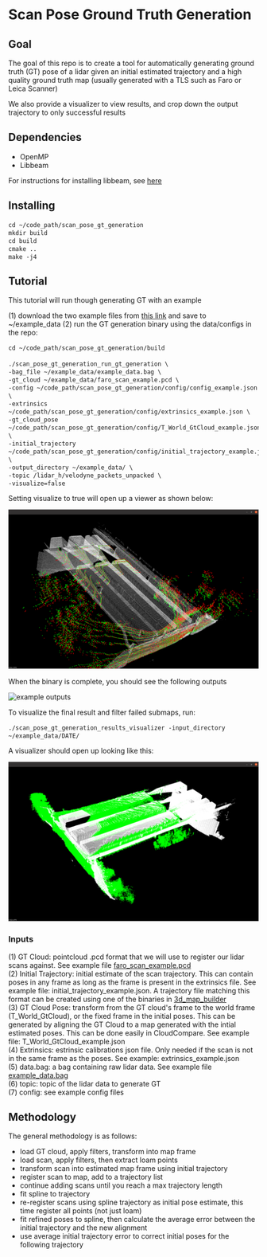 # Scan Pose Ground Truth Generation

## Goal 

The goal of this repo is to create a tool for automatically generating ground truth (GT) pose of a lidar given an initial estimated trajectory and a high quality ground truth map (usually generated with a TLS such as Faro or Leica Scanner)

We also provide a visualizer to view results, and crop down the output trajectory to only successful results

## Dependencies

* OpenMP
* Libbeam

For instructions for installing libbeam, see [here](https://github.com/BEAMRobotics/libbeam)

## Installing

```
cd ~/code_path/scan_pose_gt_generation
mkdir build
cd build
cmake ..
make -j4
```

## Tutorial

This tutorial will run though generating GT with an example

(1) download the two example files from [this link](https://drive.google.com/drive/folders/1bAhRpu_As0sGS_tI8mjO6d2NTeJn8nDz?usp=share_link) and save to ~/example_data
(2) run the GT generation binary using the data/configs in the repo:

```
cd ~/code_path/scan_pose_gt_generation/build

./scan_pose_gt_generation_run_gt_generation \
-bag_file ~/example_data/example_data.bag \
-gt_cloud ~/example_data/faro_scan_example.pcd \
-config ~/code_path/scan_pose_gt_generation/config/config_example.json \
-extrinsics ~/code_path/scan_pose_gt_generation/config/extrinsics_example.json \
-gt_cloud_pose ~/code_path/scan_pose_gt_generation/config/T_World_GtCloud_example.json \
-initial_trajectory ~/code_path/scan_pose_gt_generation/config/initial_trajectory_example.json \
-output_directory ~/example_data/ \
-topic /lidar_h/velodyne_packets_unpacked \
-visualize=false

```

Setting visualize to true will open up a viewer as shown below:

![example visualization](imgs/ExampleVizRegistration.png "Visualizing Registration")

When the binary is complete, you should see the following outputs

![example outputs](imgs/ExampleOutputs.png "Outputs")

To visualize the final result and filter failed submaps, run:

```
./scan_pose_gt_generation_results_visualizer -input_directory ~/example_data/DATE/
```

A visualizer should open up looking like this:

![example visualization](imgs/ExampleVizResults.png "Visualizing Results")

### Inputs
(1) GT Cloud: pointcloud .pcd format that we will use to register our lidar scans against. See example file [faro_scan_example.pcd](https://drive.google.com/drive/folders/1bAhRpu_As0sGS_tI8mjO6d2NTeJn8nDz?usp=share_link) \
(2) Initial Trajectory: initial estimate of the scan trajectory. This can contain poses in any frame as long as the frame is present in the extrinsics file. See example file: initial_trajectory_example.json. A trajectory file matching this format can be created using one of the binaries in [3d_map_builder](https://github.com/nickcharron/3d_map_builder)\
(3) GT Cloud Pose: transform from the GT cloud's frame to the world frame (T_World_GtCloud), or the fixed frame in the initial poses. This can be generated by aligning the GT Cloud to a map generated with the intial estimated poses. This can be done easily in CloudCompare. See example file: T_World_GtCloud_example.json \
(4) Extrinsics: estrinsic calibrations json file. Only needed if the scan is not in the same frame as the poses. See example: extrinsics_example.json \
(5) data.bag: a bag containing raw lidar data. See example file [example_data.bag](https://drive.google.com/drive/folders/1bAhRpu_As0sGS_tI8mjO6d2NTeJn8nDz?usp=share_link) \
(6) topic: topic of the lidar data to generate GT \
(7) config: see example config files

## Methodology

The general methodology is as follows:

* load GT cloud, apply filters, transform into map frame
* load scan, apply filters, then extract loam points
* transform scan into estimated map frame using initial trajectory
* register scan to map, add to a trajectory list
* continue adding scans until you reach a max trajectory length
* fit spline to trajectory
* re-register scans using spline trajectory as initial pose estimate, this time register all points (not just loam)
* fit refined poses to spline, then calculate the average error between the initial trajectory and the new alignment
* use average initial trajectory error to correct initial poses for the following trajectory
